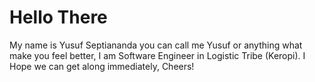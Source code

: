 # Hello There

My name is Yusuf Septiananda you can call me Yusuf or anything what make you feel better, I am Software Engineer in Logistic Tribe (Keropi). I Hope we can get along immediately, Cheers!
